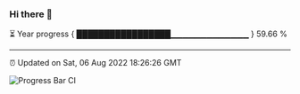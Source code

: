 ### Hi there 👋

⏳ Year progress { █████████████████▁▁▁▁▁▁▁▁▁▁▁▁▁ } 59.66 %

---

⏰ Updated on Sat, 06 Aug 2022 18:26:26 GMT

![Progress Bar CI](https://github.com/ZhaoGui/ZhaoGui/workflows/Progress%20Bar%20CI/badge.svg)
